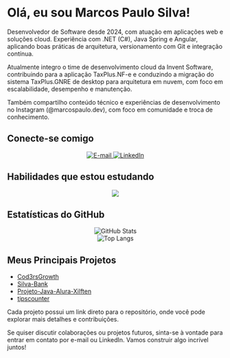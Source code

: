 # Olá, eu sou Marcos Paulo Silva!

Desenvolvedor de Software desde 2024, com atuação em aplicações web e soluções cloud. Experiência com .NET (C#), Java Spring e Angular, aplicando boas práticas de arquitetura, versionamento com Git e integração contínua.

Atualmente integro o time de desenvolvimento cloud da Invent Software, contribuindo para a aplicação TaxPlus.NF-e e conduzindo a migração do sistema TaxPlus.GNRE de desktop para arquitetura em nuvem, com foco em escalabilidade, desempenho e manutenção.

Também compartilho conteúdo técnico e experiências de desenvolvimento no Instagram (@marcospaulo.dev), com foco em comunidade e troca de conhecimento.

## Conecte-se comigo
<div align="center">
  <a href="mailto:silvampsmarcospaulo@gmail.com">
    <img src="https://img.shields.io/badge/-Email-000?style=for-the-badge&logo=microsoft-outlook&logoColor=E94D5F" alt="E-mail">
  </a>
  <a href="https://www.linkedin.com/in/silvamarcospaulo/">
    <img src="https://img.shields.io/badge/-LinkedIn-000?style=for-the-badge&logo=linkedin&logoColor=30A3DC" alt="LinkedIn">
  </a>
</div>

## Habilidades que estou estudando
<div align="center">
  <a href="https://skillicons.dev">
    <img src="https://skillicons.dev/icons?i=ai,ps,ae,git,github,java,spring,c,cs,dotnet&perline=10" />
  </a>
</div>

## Estatísticas do GitHub
<div align="center">
  <img src="https://github-readme-stats.vercel.app/api?username=silvamarcospaulo&theme=dark&show_icons=true&icon_color=30A3DC&title_color=E94D5F&text_color=FFF" alt="GitHub Stats">
</div>

<div align="center">
  <img src="https://github-readme-stats.vercel.app/api/top-langs/?username=silvamarcospaulo&layout=compact&theme=dark&title_color=E94D5F&text_color=FFF" alt="Top Langs">
</div>

## Meus Principais Projetos

- [Cod3rsGrowth](https://github.com/silvamarcospaulo/Cod3rsGrowth)
- [Silva-Bank](https://github.com/silvamarcospaulo/Silva-Bank)
- [Projeto-Java-Alura-Xilften](https://github.com/silvamarcospaulo/Projeto-Java-Alura-Xilften)
- [tipscounter](https://silvamarcospaulo.github.io/tipscounter/)

Cada projeto possui um link direto para o repositório, onde você pode explorar mais detalhes e contribuições.

Se quiser discutir colaborações ou projetos futuros, sinta-se à vontade para entrar em contato por e-mail ou LinkedIn. Vamos construir algo incrível juntos!
